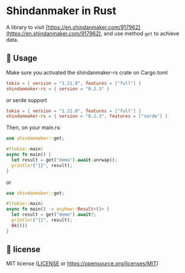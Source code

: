 # Shindanmaker in Rust
A library to visit [https://en.shindanmaker.com/917962](https://en.shindanmaker.com/917962), and use method `get` to achieve data.

## 📔 Usage
Make sure you activated the shindanmaker-rs crate on Cargo.toml
```toml
tokio = { version = "1.21.0", features = ["full"] }
shindanmaker-rs = { version = "0.2.3" }
```
or serde support
```toml
tokio = { version = "1.21.0", features = ["full"] }
shindanmaker-rs = { version = "0.2.3", features = ["serde"] }
```
Then, on your main.rs:
```rust
use shindanmaker::get;

#[tokio::main]
async fn main() {
  let result = get("demo").await.unrwap();
  println!("{}", result);
}
```
or
```rust
use shindanmaker::get;

#[tokio::main]
async fn main() -> anyhow::Result<()> {
  let result = get("demo").await?;
  println!("{}", result);
  Ok(())
}
```

## 📔 license
MIT license ([LICENSE](./LICENSE) or https://opensource.org/licenses/MIT)
